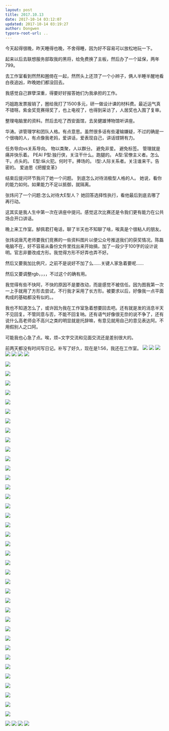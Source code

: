 ```yaml
---
layout: post
title: 2017.10.13
date: 2017-10-14 03:12:07
updated: 2017-10-14 03:19:27
author: Dongwen
typora-root-url: ..
---
```




今天起得很晚，昨天睡得也晚，不舍得睡，因为好不容易可以放松地玩一下。

起来以后去联想服务部取我的黑将，给免费换了主板，然后办了一个延保，两年799。

去工作室看到然然和圈倚在一起，然然头上还顶了一个小辫子，俩人半睡半醒地看白夜追凶，昨晚她们都没回去。

我感觉自己罪孽深重，得要好好报答她们为我承担的工作。

巧姐跑发票报销了，圈给我打了1500多元，研一做设计课的材料费。最近运气真不错呀。紫金奖竞赛得奖了，也上电视了，也得到采访了，人居奖也入围了复审。

整理电脑里的资料。然后去吃了西安面馆，去吴健雄博物馆听讲座。

华涛。讲管理学和团队人格。有点意思。虽然很多话有些灌输嫌疑，不过的确是一个很嗨的人，有点像我老妈，爱讲话，爱表现自己，讲话铿锵有力。

任务导向vs关系导向。
物以类聚，人以群分。
避免非爱。
避免标签。
管理就是痛并快乐着。
PEAI
P型:独行侠，关注干什么。跑腿的。
A型:官僚主义者。怎么干。点头的。
E型:纵火犯。何时干。捧场的。
I型:人际关系者。关注谁来干。告密的。
爱迪思《把握变革》

结束后提问环节我问了她一个问题。
到底怎么对待消极型人格的人。
她说，看你的能力如何。如果能力不足以抵御，就隔离。

张炜问了一个问题:怎么对待大E型人？
她回答选择性执行，看他最后到底去哪了再行动。

这其实是我人生中第一次在讲座中提问。感觉这次比赛还是令我们更有能力在公共场合开口讲话。

晚上来工作室。郜佩君打电话，聊了半天也不知聊了啥，唉真是个很粘人的朋友。

张炜说唐芃老师要我们竞赛的一些资料图片以便公众号推送我们的获奖情况。陈磊电脑不在，好不容易从备份文件里找出来开始搞，加了一段少于100字的设计说明。官志非要改成方形。我觉得方形不好弄也弄不好。

然后又要我加比例尺，之前不是说好不加了么……关键人家急着要呢……

然后又要调整rgb，，，，不过这个的确有用。

我觉得有些不快阿，不快的原因不是要改动，而是感觉不被信任。因为图我第一次一上手就用了方形去尝试，不行我才采用了长方形。被要求以后，好像我一点平面构成的基础都没有似的。。

我也不知道怎么了，或许因为我在工作室急着想要回去吧。还有就是发的消息半天不见回复。不管同意与否，不能不回复呐。还有语气好像很无奈的说不争了，还有说什么高老师会不高兴之类的明显就是托辞嘛，有意见就用自己的意见表达阿。不用假别人之口阿。

可能我也心急了点。唉，烦~文字交流和见面交流还是差别很大的。

前两天都没有时间写日记。补写了好久，现在是1:56，我还在工作室。            ![](/img/in-post/p45947456.jpg)
![](/img/in-post/p45947449.jpg)
![](/img/in-post/p45947441.jpg)
![](/img/in-post/p45947442.jpg)
![](/img/in-post/p45947443.jpg)
![](/img/in-post/p45947444.jpg)
![](/img/in-post/p45947450.jpg)

![](/img/in-post/p45947450.jpg)

![](/img/in-post/p45947450.jpg)

![](/img/in-post/p45947450.jpg)

![](/img/in-post/p45947450.jpg)

![](/img/in-post/p45947450.jpg)

![](/img/in-post/p45947450.jpg)

![](/img/in-post/p45947450.jpg)

![](/img/in-post/p45947450.jpg)

![](/img/in-post/p45947450.jpg)

![](/img/in-post/p45947450.jpg)

![](/img/in-post/p45947450.jpg)

![](/img/in-post/p45947450.jpg)

![](/img/in-post/p45947450.jpg)

![](/img/in-post/p45947450.jpg)

![](/img/in-post/p45947450.jpg)

![](/img/in-post/p45947450.jpg)

![](/img/in-post/p45947450.jpg)

![](/img/in-post/p45947450.jpg)

![](/img/in-post/p45947453.jpg)

![](/img/in-post/p45947453.jpg)

![](/img/in-post/p45947453.jpg)

![](/img/in-post/p45947453.jpg)

![](/img/in-post/p45947453.jpg)

![](/img/in-post/p45947453.jpg)

![](/img/in-post/p45947453.jpg)

![](/img/in-post/p45947453.jpg)

![](/img/in-post/p45947453.jpg)

![](/img/in-post/p45947453.jpg)

![](/img/in-post/p45947453.jpg)

![](/img/in-post/p45947453.jpg)

![](/img/in-post/p45947453.jpg)

![](/img/in-post/p45947453.jpg)

![](/img/in-post/p45947453.jpg)

![](/img/in-post/p45947453.jpg)

![](/img/in-post/p45947453.jpg)

![](/img/in-post/p45947453.jpg)

![](/img/in-post/p45947453.jpg)

![](/img/in-post/p45947453.jpg)

![](/img/in-post/p45947454.jpg)
![](/img/in-post/p45947455.jpg)
![](/img/in-post/p45947451.jpg)
![](/img/in-post/p45947452.jpg)
